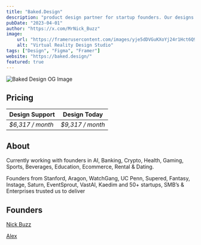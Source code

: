 ```yaml
---
title: "Baked.Design"
description: "product design partner for startup founders. Our designs help founders raise capital, build teams, and launch products fast."
pubDate: "2023-04-01"
author: "https://x.com/MrNick_Buzz"
image:
    url: "https://framerusercontent.com/images/yje5dDVGuKXoYj24r1Hct6Q9uI.png"
    alt: "Virtual Reality Design Studio"
tags: ["Design", "Figma", "Framer"]
website: "https://baked.design/"
featured: true
---
```

![Baked Design OG Image](https://framerusercontent.com/assets/zpZiwWunWJF38GtZ54GErnFpuxs.jpg)

## Pricing

| Design Support   | Design Today   |
| --------- | -------- |
| _$6,317 / month_ | _$9,317 / month_|

## About

Currently working with founders in AI, Banking, Crypto, Health, Gaming, Sports, Beverages, Education, Ecommerce, Rental & Dating.

Founders from Stanford, Aragon, WatchGang, UC Penn, Supered, Fantasy, Instage, Saturn, EventSprout, VastAI, Kaedim and 50+ startups, SMB’s & Enterprises trusted us to deliver

## Founders

<a href="https://x.com/MrNick_Buzz" target="_blank">Nick Buzz</a>

<a href="https://x.com/aliszu" target="_blank">Alex</a>


   